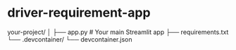# driver-requirement-app
your-project/
│
├── app.py               # Your main Streamlit app
├── requirements.txt
└── .devcontainer/
    └── devcontainer.json
